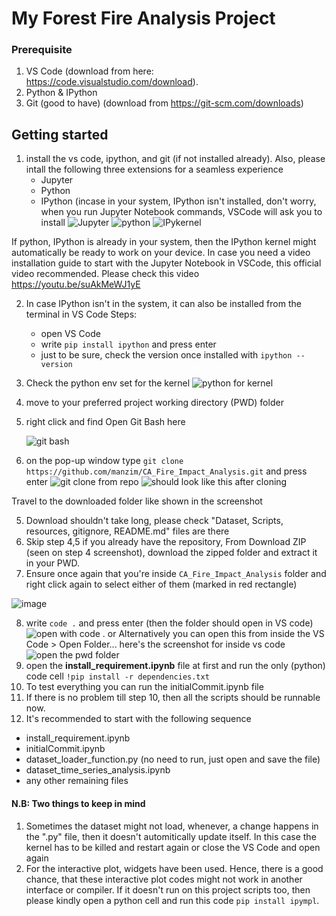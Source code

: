# My Forest Fire Analysis Project

### Prerequisite
1. VS Code (download from here: https://code.visualstudio.com/download). 
2. Python & IPython 
3. Git (good to have) (download from https://git-scm.com/downloads)

## Getting started 
1. install the vs code, ipython, and git (if not installed already). Also, please intall the following three extensions for a seamless experience
    - Jupyter
    - Python
    - IPython (incase in your system, IPython isn't installed, don't worry, when you run Jupyter Notebook commands, VSCode will ask you to install 
![Jupyter](https://github.com/user-attachments/assets/f12d69b5-2bec-414f-aa78-9ab99f5ddd43) ![python](https://github.com/user-attachments/assets/e6c42533-1099-4641-926f-5bd941f78266)
![IPykernel](https://github.com/user-attachments/assets/112f89ae-02cb-4b99-a8f3-50bf0e5f8af7)

If python, IPython is already in your system, then the IPython kernel might automatically be ready to work on your device. In case you need a video installation guide to start with the Jupyter Notebook in VSCode, this official video recommended. Please check this video https://youtu.be/suAkMeWJ1yE 

2. In case IPython isn't in the system, it can also be installed from the terminal in VS Code
  Steps: 
    - open VS Code
    - write ```pip install ipython``` and press enter
    - just to be sure, check the version once installed with ```ipython --version```
  
3. Check the python env set for the kernel
    ![python for kernel](https://github.com/user-attachments/assets/a5391f17-3568-40a1-99c8-84c21aa3b687)

2. move to your preferred project working directory (PWD) folder
3. right click and find Open Git Bash here

   ![git bash](https://github.com/user-attachments/assets/098c8cdc-e04f-4a85-8eb0-31fd3e74f6c0)
   
5. on the pop-up window type ```git clone https://github.com/manzim/CA_Fire_Impact_Analysis.git``` and press enter
   ![git clone from repo](https://github.com/user-attachments/assets/7a906807-1689-4395-90f4-38d20192bce9)
   ![should look like this after cloning](https://github.com/user-attachments/assets/94db189f-bd5e-4507-8121-d67d56de662f)

  Travel to the downloaded folder like shown in the screenshot
  
5. Download shouldn't take long, please check "Dataset, Scripts, resources, gitignore, README.md" files are there
6. Skip step 4,5 if you already have the repository, From Download ZIP (seen on step 4 screenshot), download the zipped folder and extract it in your PWD.
7. Ensure once again that you're inside ```CA_Fire_Impact_Analysis``` folder and right click again to select either of them (marked in red rectangle)

![image](https://github.com/user-attachments/assets/62e3c87d-7f8f-476f-a0de-adc195e4f549)

8. write ```code .``` and press enter (then the folder should open in VS code) 
![open with code .](https://github.com/user-attachments/assets/02de1040-34e2-46f9-9145-6b1cca1f1f40)
or Alternatively you can open this from inside the VS Code > Open Folder...
here's the screenshot for inside vs code
![open the pwd folder](https://github.com/user-attachments/assets/e7cda804-4b68-454e-bc14-5318cf5a166d)
9. open the **install_requirement.ipynb** file at first and run the only (python) code cell ```!pip install -r dependencies.txt```
10. To test everything you can run the initialCommit.ipynb file
11. If there is no problem till step 10, then all the scripts should be runnable now.
12. It's recommended to start with the following sequence
  - install_requirement.ipynb
  - initialCommit.ipynb
  - dataset_loader_function.py (no need to run, just open and save the file)
  - dataset_time_series_analysis.ipynb
  - any other remaining files

#### **N.B:** Two things to keep in mind
1. Sometimes the dataset might not load, whenever, a change happens in the ".py" file, then it doesn't automitically update itself. In this case the kernel has to be killed and restart again or close the VS Code and open again
2. For the interactive plot, widgets have been used. Hence, there is a good chance, that these interactive plot codes might not work in another interface or compiler. If it doesn't run on this project scripts too, then please kindly open a python cell and run this code ```pip install ipympl```. 


